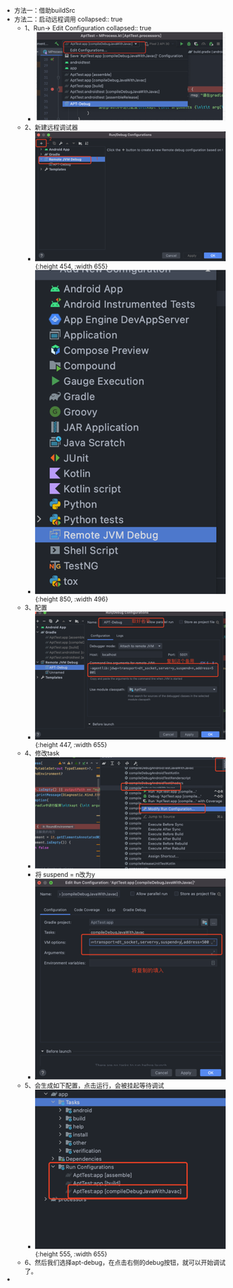 - 方法一：借助buildSrc
- 方法二：启动远程调用
  collapsed:: true
	- 1、Run-> Edit Configuration
	  collapsed:: true
		- ![image.png](../assets/image_1656397646365_0.png)
	- 2、新建远程调试器
		- ![image.png](../assets/image_1656398038260_0.png){:height 454, :width 655}
		- ![image.png](../assets/image_1656398182057_0.png){:height 850, :width 496}
	- 3、配置
		- ![image.png](../assets/image_1656398713483_0.png){:height 447, :width 655}
	- 4、修改task
		- ![image.png](../assets/image_1656398867425_0.png)
		- 将 suspend = n改为y
		- ![image.png](../assets/image_1656398948444_0.png)
	- 5、会生成如下配置，点击运行，会被挂起等待调试
		- ![image.png](../assets/image_1656399077747_0.png){:height 555, :width 655}
	- 6、然后我们选择apt-debug，在点击右侧的debug按钮，就可以开始调试了。
-